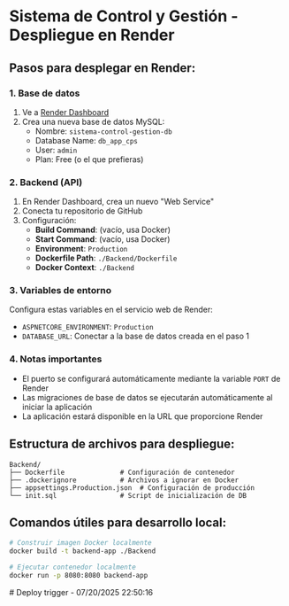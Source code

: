 # Sistema de Control y Gestión - Despliegue en Render

## Pasos para desplegar en Render:

### 1. Base de datos
1. Ve a [Render Dashboard](https://dashboard.render.com)
2. Crea una nueva base de datos MySQL:
   - Nombre: `sistema-control-gestion-db`
   - Database Name: `db_app_cps`
   - User: `admin`
   - Plan: Free (o el que prefieras)

### 2. Backend (API)
1. En Render Dashboard, crea un nuevo "Web Service"
2. Conecta tu repositorio de GitHub
3. Configuración:
   - **Build Command**: (vacío, usa Docker)
   - **Start Command**: (vacío, usa Docker)
   - **Environment**: `Production`
   - **Dockerfile Path**: `./Backend/Dockerfile`
   - **Docker Context**: `./Backend`

### 3. Variables de entorno
Configura estas variables en el servicio web de Render:
- `ASPNETCORE_ENVIRONMENT`: `Production`
- `DATABASE_URL`: Conectar a la base de datos creada en el paso 1

### 4. Notas importantes
- El puerto se configurará automáticamente mediante la variable `PORT` de Render
- Las migraciones de base de datos se ejecutarán automáticamente al iniciar la aplicación
- La aplicación estará disponible en la URL que proporcione Render

## Estructura de archivos para despliegue:
```
Backend/
├── Dockerfile              # Configuración de contenedor
├── .dockerignore           # Archivos a ignorar en Docker
├── appsettings.Production.json  # Configuración de producción
└── init.sql                # Script de inicialización de DB
```

## Comandos útiles para desarrollo local:
```bash
# Construir imagen Docker localmente
docker build -t backend-app ./Backend

# Ejecutar contenedor localmente
docker run -p 8080:8080 backend-app
```
#   D e p l o y   t r i g g e r   -   0 7 / 2 0 / 2 0 2 5   2 2 : 5 0 : 1 6  
 
